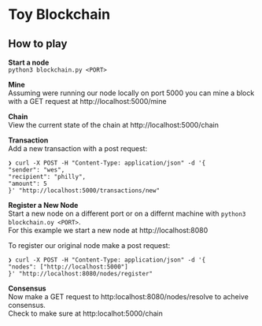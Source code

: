 # Toy Blockchain

## How to play
__Start a node__  
`python3 blockchain.py <PORT>`

__Mine__  
Assuming were running our node locally on port 5000 you can mine a block with a GET request at http://localhost:5000/mine

__Chain__  
View the current state of the chain at http://localhost:5000/chain

__Transaction__  
Add a new transaction with a post request:
```
❯ curl -X POST -H "Content-Type: application/json" -d '{
"sender": "wes",
"recipient": "philly",
"amount": 5
}' "http://localhost:5000/transactions/new"
```

__Register a New Node__  
Start a new node on a different port or on a differnt machine with
`python3 blockchain.oy <PORT>`.  
For this example we start a new node at http://localhost:8080


To register our original node make a post request:
```
❯ curl -X POST -H "Content-Type: application/json" -d '{
"nodes": ["http://localhost:5000"]
}' "http://localhost:8080/nodes/register"
```

__Consensus__  
Now make a GET request to http:localhost:8080/nodes/resolve to acheive consensus.  
Check to make sure at http:localhot:5000/chain

